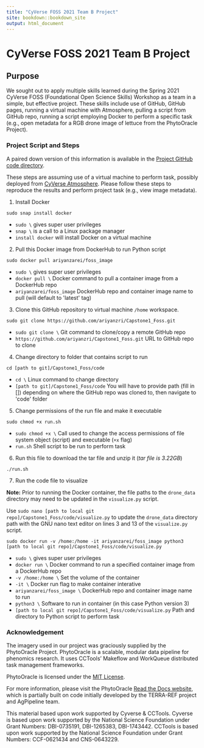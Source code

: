 ```yaml
---
title: "CyVerse FOSS 2021 Team B Project"
site: bookdown::bookdown_site
output: html_document
---
```


# CyVerse FOSS 2021 Team B Project

## Purpose
We sought out to apply multiple skills learned during the Spring 2021 CyVerse FOSS (Foundational Open Science Skills) Workshop as a team in a simple, but effective project. These skills include use of GitHub, GitHub pages, running a virtual machine with Atmosphere, pulling a script from GitHub repo, running a script employing Docker to perform a specific task (e.g., open metadata for a RGB drone image of lettuce from the PhytoOracle Project).

### Project Script and Steps
A paired down version of this information is available in the [Project GitHub code directory](https://github.com/ariyanzri/Capstone1_Foss/tree/main/code).

These steps are assuming use of a virtual machine to perform task, possibly deployed from [CyVerse Atmosphere](https://atmo.cyverse.org). Please follow these steps to reproduce the results and perform project task (e.g., view image metadata).

1. Install Docker
  
 ```sudo snap install docker```
 
 - ```sudo \``` gives super user privileges
 - ```snap \``` is a call to a Linux package manager
 - ```install docker``` will install Docker on a virtual machine 
 
2. Pull this Docker image from DockerHub to run Python script
 
```sudo docker pull ariyanzarei/foss_image```

 - ```sudo \``` gives super user privileges
 - ```docker pull \``` Docker command to pull a container image from a DockerHub repo
 - ```ariyanzarei/foss_image``` DockerHub repo and container image name to pull (will default to 'latest' tag)

3.  Clone this GitHub repository to virtual machine ```/home``` workspace.
  
```sudo git clone https://github.com/ariyanzri/Capstone1_Foss.git```

- ```sudo git clone \``` Git command to clone/copy a remote GitHub repo
- ```https://github.com/ariyanzri/Capstone1_Foss.git``` URL to GitHub repo to clone

4. Change directory to folder that contains script to run 
 
```cd [path to git]/Capstone1_Foss/code```

- ```cd \``` Linux command to change directory
- ```[path to git]/Capstone1_Foss/code``` You will have to provide path (fill in []) depending on where the GitHub repo was cloned to, then navigate to 'code' folder

5. Change permissions of the run file and make it executable
  
```sudo chmod +x run.sh```

- ```sudo chmod +x \``` Call used to change the access permissions of file system object (script) and executable (```+x``` flag)
- ```run.sh``` Shell script to be run to perform task

6. Run this file to download the tar file and unzip it (_tar file is 3.22GB_)
 
```./run.sh```

7. Run the code file to visualize

**Note:** Prior to running the Docker container, the file paths to the ```drone_data``` directory may need to be updated in the ```visualize.py``` script.

Use ```sudo nano [path to local git repo]/Capstone1_Foss/code/visualize.py``` to update the ```drone_data``` directory path with the GNU nano text editor on lines 3 and 13 of the ```visualize.py``` script.

```sudo docker run -v /home:/home -it ariyanzarei/foss_image python3 [path to local git repo]/Capstone1_Foss/code/visualize.py```

 - ```sudo \``` gives super user privileges
 - ```docker run \``` Docker command to run a specified container image from a DockerHub repo
 - ```-v /home:/home \``` Set the volume of the container
 - ```-it \``` Docker run flag to make container interative
 - ```ariyanzarei/foss_image \``` DockerHub repo and container image name to run
 - ```python3 \``` Software to run in container (in this case Python version 3)
 - ```[path to local git repo]/Capstone1_Foss/code/visualize.py``` Path and directory to Python script to perform task

### Acknowledgement
The imagery used in our project was graciously supplied by the PhytoOracle Project. PhytoOracle is a scalable, modular data pipeline for phenomics research. It uses CCTools’ Makeflow and WorkQueue distributed task management frameworks.

PhytoOracle is licensed under the [MIT License](https://github.com/LyonsLab/PhytoOracle/blob/master/LICENSE).

For more information, please visit the PhytoOracle [Read the Docs website](https://phytooracle.readthedocs.io/en/latest/contents.html), which is partially built on code initially developed by the TERRA-REF project and AgPipeline team.

This material based upon work supported by Cyverse & CCTools. Cyverse is based upon work supported by the National Science Foundation under Grant Numbers: DBI-0735191, DBI-1265383, DBI-1743442. CCTools is based upon work supported by the National Science Foundation under Grant Numbers: CCF-0621434 and CNS-0643229.
